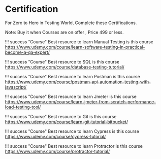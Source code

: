 # Certification

 For Zero to Hero in Testing World, Complete these Certifications.

 Note: Buy it when Courses are on offer , Price 499 or less.

!!! success "Course"
    Best resource to learn Manual Testing is this course <a target="_blank" href="https://www.udemy.com/course/learn-software-testing-in-practical-become-a-qa-expert/">https://www.udemy.com/course/learn-software-testing-in-practical-become-a-qa-expert/</a>





!!! success "Course"
    Best resource to SQL is this course <a target="_blank" href="https://www.udemy.com/course/database-testing-tutorial/">https://www.udemy.com/course/database-testing-tutorial/</a>       






!!! success "Course"
    Best resource to learn Postman is this course <a target="_blank" href="https://www.udemy.com/course/postman-api-automation-testing-with-javascript/">https://www.udemy.com/course/postman-api-automation-testing-with-javascript/</a>



!!! success "Course"
    Best resource to learn Jmeter is this course <a target="_blank" href="https://www.udemy.com/course/learn-jmeter-from-scratch-performance-load-testing-tool/">https://www.udemy.com/course/learn-jmeter-from-scratch-performance-load-testing-tool/</a>





!!! success "Course"
    Best resource to Git is this course <a target="_blank" href="https://www.udemy.com/course/learn-git-tutorial-bitbucket/">https://www.udemy.com/course/learn-git-tutorial-bitbucket/</a>




!!! success "Course"
    Best resource to learn Cypress is this course <a target="_blank" href="https://www.udemy.com/course/cypress-tutorial/">https://www.udemy.com/course/cypress-tutorial/</a>





!!! success "Course"
    Best resource to learn Protractor is this course <a target="_blank" href="https://www.udemy.com/course/protractor-tutorial/">https://www.udemy.com/course/protractor-tutorial/</a>       





   






